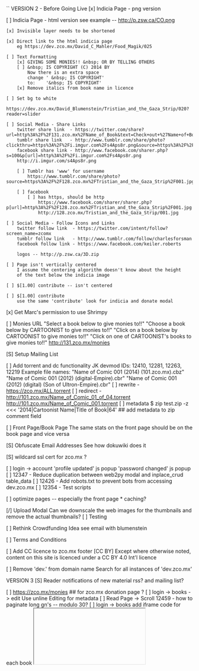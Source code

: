 ``
VERSION 2 - Before Going Live
[x] Indicia Page - png version

[ ] Indicia Page - html version
    see example -- http://p.zsw.ca/CO.png

    [x] Invisible layer needs to be shortened

    [x] Direct link to the html indicia page
        eg https://dev.zco.mx/David_C_Mahler/Food_Magik/025

    [ ] Text Formatting
        [x] GIVING SOME MONIES!! &nbsp; OR BY TELLING OTHERS
        [ ] &nbsp; IS COPYRIGHT (C) 2014 BY
            Now there is an extra space
            change ' &nbsp; IS COPYRIGHT'
            to:    '&nbsp; IS COPYRIGHT'
        [x] Remove italics from book name in licence

    [ ] Set bg to white
        https://dev.zco.mx/David_Blumenstein/Tristian_and_the_Gaza_Strip/020?reader=slider

    [ ] Social Media - Share Links
        twitter share link  - https://twitter.com/share?url=http%3A%2F%2F131.zco.mx%2FName_of_Book&text=Check+out+%27Name+of+Book%27+by+%40Cartoonist&hashtags=
        tumblr share link   - http://www.tumblr.com/share/photo?clickthru=https%3A%2F%2Fi.imgur.com%2Fs4Aps8r.png&source=https%3A%2F%2Fi.imgur.com%2Fs4Aps8r.png&caption=Check+out+Name+of+Book+by+%3Ca+class%3D%22tumblelog%22%3Ezcomx%3C%2Fa%3E
        facebook share link - http://www.facebook.com/sharer.php?s=100&p[url]=http%3A%2F%2Fi.imgur.com%2Fs4Aps8r.png
        http://i.imgur.com/s4Aps8r.png

        [ ] Tumblr has 'www' for username
            https://www.tumblr.com/share/photo?source=https%3A%2F%2F128.zco.mx%2FTristian_and_the_Gaza_Strip%2F001.jpg&clickthru=https%3A%2F%2F128.zco.mx%2FTristian_and_the_Gaza_Strip&caption=Check+out+Tristian+and+the+Gaza+Strip+by+%3Ca+class%3D%22tumblelog%22%3Ewww%3C%2Fa%3E

        [ ] facebook
            [ ] has https, should be http
                https://www.facebook.com/sharer/sharer.php?p[url]=http%3A%2F%2F128.zco.mx%2FTristian_and_the_Gaza_Strip%2F001.jpg
                http://128.zco.mx/Tristian_and_the_Gaza_Strip/001.jpg

    [ ] Social Media - Follow Icons and Links
        twitter follow link  - https://twitter.com/intent/follow?screen_name=zcomx
        tumblr follow link   - http://www.tumblr.com/follow/charlesforsman
        facebook follow link - https://www.facebook.com/keiler.roberts

        logos -- http://p.zsw.ca/3D.zip

    [ ] Page isn't vertically centered
        I assume the centering algorithm doesn't know about the height
        of the text below the indicia image

    [ ] $[1.00] contribute -- isn't centered

    [ ] $[1.00] contribute
        use the same 'contribute' look for indicia and donate modal

[x] Get Marc's permission to use Shrimpy

[ ] Monies URL
    "Select a book below to give monies to!!"
    "Choose a book below by CARTOONIST to give monies to!!"
    "Click on a book below by CARTOONIST to give monies to!!"
    "Click on one of CARTOONIST's books to give monies to!!"
    http://131.zco.mx/monies

[S] Setup Mailing List

[ ] Add torrent and dc functionality
    JK devmod IDs: 12410, 12281, 12263, 12219
    Example file names:
    "Name of Comic 001 (2014) (101.zco.mx).cbz"
    "Name of Comic 001 (2012) (digital-Empire).cbr"
    "Name of Comic 001 (2012) (digital) (Son of Ultron-Empire).cbr"
    [ ] rewrite - https://zco.mx/ALL.torrent
    [ ] redirect - http://101.zco.mx/Name_of_Comic_01_of_04.torrent http://101.zco.mx/Name_of_Comic_001.torrent
    [ ] metadata
        $ zip test.zip -z <<< '2014|Cartoonist Name|Title of Book|64'   ## add metadata to zip comment field

[ ] Front Page/Book Page
    The same stats on the front page should be on the book page and
    vice versa

[S] Obfuscate Email Addresses
    See how dokuwiki does it

[S] wildcard ssl cert for zco.mx ?

[ ] login -> account
    'profile updated' js popup
    'password changed' js popup
[ ] 12347 - Reduce duplication between web2py modal and inplace_crud table_data
[ ] 12426 - Add robots.txt to prevent bots from accessing dev.zco.mx
[ ] 12354 - Test scripts

[ ] optimize pages -- especially the front page
    * caching?

[/] Upload Modal
    Can we downscale the web images for the thumbnails and remove the
    actual thumbnails?
    [ ] Testing

[ ] Rethink Crowdfunding Idea
    see email with blumenstein

[ ] Terms and Conditions

[ ] Add CC licence to zco.mx footer
                                                 [CC BY]
        Except  where  otherwise noted, content  on this
        site is licenced under a CC BY 4.0 Int'l licence

[ ] Remove 'dev.' from domain name
    Search for all instances of 'dev.zco.mx'

VERSION 3
[S] Reader notifications of new material
    rss? and mailing list?

[ ] https://zco.mx/monies        ## for zco.mx donation page ?
[ ] login -> books -> edit
    Use unline Editing for metadata
[ ] Read Page -> Scroll
    12459 - how to paginate long gn's -- modulo 30?
[ ] login -> books
    add iframe code for each book
    <embed/>
    <iframe/>
    SB 2014-08-29 11:24  This needs more thought
[D] Mature Content icon
[ ] Check for duplicate file/book names
[ ] Url checker
[ ] login -> books page - paginate 'released' and 'ongoing' books
[ ] Copyright material
    DMCA / C&D disclaimer button would work
[ ] Social media links other than on the indicia ??
[ ] Tags (kids, by genre ??)
[ ] Creator page -> Links to Cartoonist Articles/interviews?
[ ] Book page -> Links to Book Reviews ?
[ ] Read Page
    Navigate with mouse scroll as well ?
    http://geekwagon.net/projects/xkcd1190/
    h-scroll - http://danielschafferbrooklyncomics.com/books/uncategorized/all-you-need/
    2-page slider ?
[ ] 12539 - Create aliases when users change their name
    jane smith -> id: 999 -> zco.mx/jane_smith
    ## name change
    jane smith jones -> id: 999 -> zco.mx/jane_smith_jones
    jane smith -> id: 999 -> zco.mx/jane_smith_jones

    We should likely create a check to alert when this happens because
    1) the cartoonist could generate a ton of aliases
    2) the cartoonist could masquerade (fraud) as another cartoonist

[ ] Front Page -> 12560 - store attributes in session and reuse

[D] Knowledge Base
    see google doc

[ ] KB
    [ ] git-ify and add to zco.mx server
    [ ] update dns for kb.zco.mx
    [ ] add link to footer
        [logo] about | faq | kb | login | all.torrent

IDEAS
[ ] bug/feature tracker
    * public or developer only?
    * vote up/down
    * github's issue tracker?
    * does this need a separate page?  link in the footer?

[s] Creative Commons Licence
    http://wiki.creativecommons.org/Frequently_Asked_Questions#How_should_I_decide_which_license_to_choose.3F
    https://creativecommons.org/licenses/by-nc/4.0/     ## Attribution-NonCommercial 4.0 International (CC BY-NC 4.0)
    (c) All Rights Reserved
    by-nc-nd
    by-nd
    by-nc
    by
    by-nc-sa
    by-sa

[ ] Is re-releasing released books a problem?
    * use the upload modal with any read-only fields
    * update a version number on the indicia?

[ ] Front Page - Add 'download' report
    downloading all.torrent gives +1 to all books
    downloading cartoonist.torrent gives +1 to all that cartoonist's books

[-] Guided view using Perfect Viewer ?
    The main dev, Lin Rookie (rookiestudio@gmail.com), suggests guided view is
    possible with opencv but he believes the feature is not useful and it is a
    low priority.  He said the source is closed and he does not take bounties
    towards new features.

[ ] bio and book description - wikipedia api?
    https://github.com/goldsmith/Wikipedia          ## wikipedia api

[ ] user comments? - disqus api? reddit api?
    * cartoonist chooses comments to form a digital letters page?
[ ] how best to promote micro-publishers and things like the Muster List
[ ] site for original art?
[ ] youtube/google hangout - drawing of a page live ?
[ ] RDFa-html meta
    https://wiki.creativecommons.org/Frequently_Asked_Questions#What_does_it_mean_that_Creative_Commons_licenses_are_.22machine-readable.22.3F
    http://www.w3.org/TR/html-rdfa/
[ ] RiP!: remix torrent ?
``
# vim:set ft=dm:
